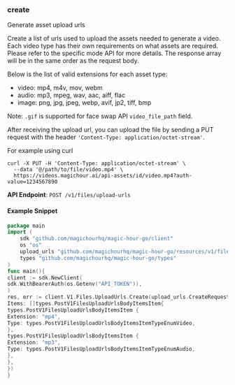 
### create <a name="create"></a>
Generate asset upload urls

Create a list of urls used to upload the assets needed to generate a video. Each video type has their own requirements on what assets are required. Please refer to the specific mode API for more details. The response array will be in the same order as the request body.

Below is the list of valid extensions for each asset type:

- video: mp4, m4v, mov, webm
- audio: mp3, mpeg, wav, aac, aiff, flac
- image: png, jpg, jpeg, webp, avif, jp2, tiff, bmp

Note: `.gif` is supported for face swap API `video_file_path` field.

After receiving the upload url, you can upload the file by sending a PUT request with the header `'Content-Type: application/octet-stream'`.

For example using curl

```
curl -X PUT -H 'Content-Type: application/octet-stream' \
  --data '@/path/to/file/video.mp4' \
  https://videos.magichour.ai/api-assets/id/video.mp4?auth-value=1234567890
```


**API Endpoint**: `POST /v1/files/upload-urls`

#### Example Snippet

```go
package main
import (
	sdk "github.com/magichourhq/magic-hour-go/client"
	os "os"
	upload_urls "github.com/magichourhq/magic-hour-go/resources/v1/files/upload_urls"
	types "github.com/magichourhq/magic-hour-go/types"
)
func main(){
client := sdk.NewClient(
sdk.WithBearerAuth(os.Getenv("API_TOKEN")),
)
res, err := client.V1.Files.UploadUrls.Create(upload_urls.CreateRequest {
Items: []types.PostV1FilesUploadUrlsBodyItemsItem{
types.PostV1FilesUploadUrlsBodyItemsItem {
Extension: "mp4",
Type: types.PostV1FilesUploadUrlsBodyItemsItemTypeEnumVideo,
},
types.PostV1FilesUploadUrlsBodyItemsItem {
Extension: "mp3",
Type: types.PostV1FilesUploadUrlsBodyItemsItemTypeEnumAudio,
},
},
})
}
```
